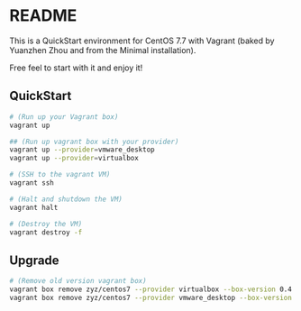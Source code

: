 # README

This is a QuickStart environment for CentOS 7.7 with Vagrant (baked by Yuanzhen Zhou and from the Minimal installation).

Free feel to start with it and enjoy it!

## QuickStart

```sh
# (Run up your Vagrant box)
vagrant up

## (Run up vagrant box with your provider)
vagrant up --provider=vmware_desktop
vagrant up --provider=virtualbox

# (SSH to the vagrant VM)
vagrant ssh

# (Halt and shutdown the VM)
vagrant halt

# (Destroy the VM)
vagrant destroy -f
```

## Upgrade

```sh
# (Remove old version vagrant box)
vagrant box remove zyz/centos7 --provider virtualbox --box-version 0.4.2
vagrant box remove zyz/centos7 --provider vmware_desktop --box-version 0.4.2
```

